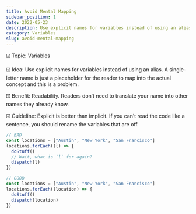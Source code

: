 ```yaml
---
title: Avoid Mental Mapping
sidebar_position: 1
date: 2022-05-23
description: Use explicit names for variables instead of using an alias. A single-letter name is just a placeholder for the reader to map into the actual concept and this is a problem.
category: Variables
slug: avoid-mental-mapping
---
```


☑️ Topic: Variables

☑️ Idea: Use explicit names for variables instead of using an alias. A single-letter name is just a placeholder for the reader to map into the actual concept and this is a problem.

☑️ Benefit: Readability. Readers don’t need to translate your name into other names they already know.

☑️ Guideline: Explicit is better than implicit. If you can’t read the code like a sentence, you should rename the variables that are off.

```javascript
// BAD
const locations = ["Austin", "New York", "San Francisco"]
locations.forEach((l) => {
  doStuff()
  // Wait, what is `l` for again?
  dispatch(l)
})

// GOOD
const locations = ["Austin", "New York", "San Francisco"]
locations.forEach((location) => {
  doStuff()
  dispatch(location)
})
```
